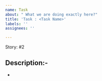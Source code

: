 ```yaml
---
name: Task
about: " What we are doing exactly here?"
title: 'Task : <Task Name>'
labels: ''
assignees: ''

---
```


Story: #2 

Description:- 
- 
-
